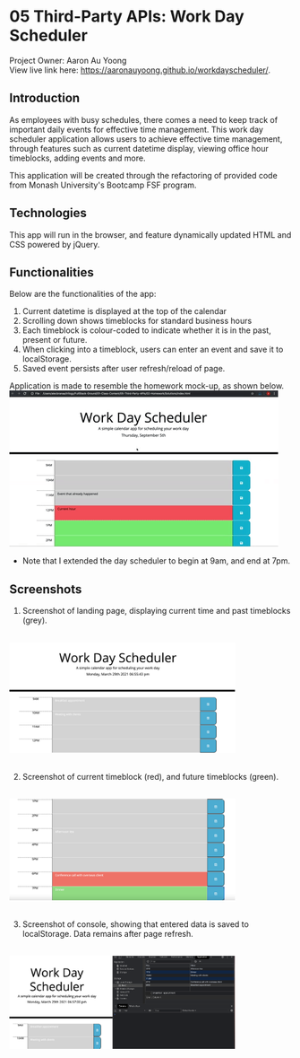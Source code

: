 # 05 Third-Party APIs: Work Day Scheduler
Project Owner: Aaron Au Yoong
<br>
View live link here: https://aaronauyoong.github.io/workdayscheduler/.

## Introduction
As employees with busy schedules, there comes a need to keep track of important daily events for effective time management. This work day scheduler application allows users to achieve effective time management, through features such as current datetime display, viewing office hour timeblocks, adding events and more.  

This application will be created through the refactoring of provided code from Monash University's Bootcamp FSF program.

## Technologies
This app will run in the browser, and feature dynamically updated HTML and CSS powered by jQuery.

## Functionalities
Below are the functionalities of the app:

1. Current datetime is displayed at the top of the calendar
2. Scrolling down shows timeblocks for standard business hours
3. Each timeblock is colour-coded to indicate whether it is in the past, present or future. 
4. When clicking into a timeblock, users can enter an event and save it to localStorage.
5. Saved event persists after user refresh/reload of page. 

Application is made to resemble the homework mock-up, as shown below. 
</br>
![Homework mockup](./assets/images/05-third-party-apis-homework-demo.gif)

* Note that I extended the day scheduler to begin at 9am, and end at 7pm. 

## Screenshots 

1. Screenshot of landing page,  displaying current time and past timeblocks (grey).
<br>
<img src="assets/images/dayschedulerscreenshot1.png" width="80%">
<br>
<br>

2. Screenshot of current timeblock (red), and future timeblocks (green).
<br>
<img src="assets/images/dayschedulerscreenshot2.png" width="80%">
<br>
<br>

3. Screenshot of console, showing that entered data is saved to localStorage.  Data remains after page refresh.
<br>
<img src="assets/images/dayschedulerscreenshot3.png" width="80%">
<br>
<br>



